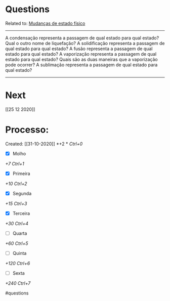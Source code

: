 # Questions
Related to: [Mudanças de estado físico](Mudan%C3%A7as%20de%20estado%20f%C3%ADsico.md)

---

A condensação representa a passagem de qual estado para qual estado?
Qual o outro nome de liquefação?
A solidificação representa a passagem de qual estado para qual estado?
A fusão representa a passagem de qual estado para qual estado?
A vaporização representa a passagem de qual estado para qual estado?
Quais são as duas maneiras que a vaporização pode ocorrer?
A sublimação representa a passagem de qual estado para qual estado?

---
# Next
[[25 12 2020]]
# Processo:
Created: [[31-10-2020]]
*+2 *  *Ctrl+0*
- [x] Molho  

*+7*  *Ctrl+1*

- [x] Primeira 

*+10*  *Ctrl+2*

- [x] Segunda

*+15*  *Ctrl+3*

- [x] Terceira 

*+30*  *Ctrl+4*

- [ ] Quarta 

*+60*  *Ctrl+5*

- [ ] Quinta 

*+120*  *Ctrl+6*

- [ ] Sexta 

*+240*  *Ctrl+7*


#questions